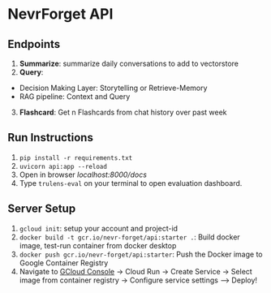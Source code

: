 # NevrForget API

## Endpoints

1. **Summarize**: summarize daily conversations to add to vectorstore
2. **Query**:

- Decision Making Layer: Storytelling or Retrieve-Memory
- RAG pipeline: Context and Query

3. **Flashcard**: Get n Flashcards from chat history over past week

## Run Instructions

1. `pip install -r requirements.txt`
2. `uvicorn api:app --reload`
3. Open in browser _localhost:8000/docs_
4. Type `trulens-eval` on your terminal to open evaluation dashboard.

## Server Setup

1. `gcloud init`: setup your account and project-id
2. `docker build -t gcr.io/nevr-forget/api:starter .`: Build docker image, test-run container from docker desktop
3. `docker push gcr.io/nevr-forget/api:starter`: Push the Docker image to Google Container Registry
4. Navigate to [GCloud Console](https://console.cloud.google.com/) -> Cloud Run -> Create Service -> Select image from container registry -> Configure service settings --> Deploy!
